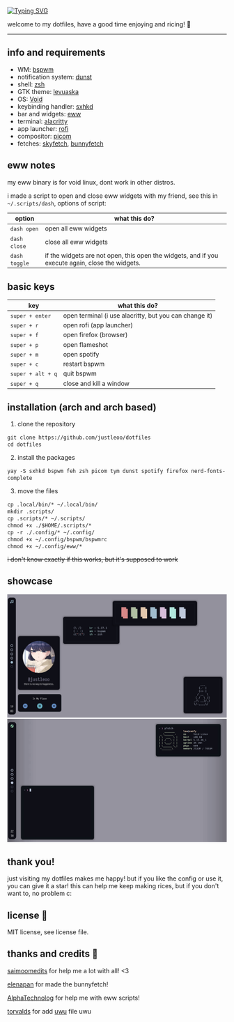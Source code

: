 [![Typing SVG](https://readme-typing-svg.herokuapp.com?size=36&color=10F6F7&lines=~%2Fdotfiles)](https://git.io/typing-svg)

welcome to my dotfiles, have a good time enjoying and ricing! 🌺

<hr>

## info and requirements

- WM: [bspwm](https://github.com/baskerville/bspwm)
- notification system: [dunst](https://github.com/dunst-project/dunst)
- shell: [zsh](https://ohmyz.sh)
- GTK theme: [levuaska](https://github.com/saimoomedits/levuaska/tree/main/.themes/levuaska)
- OS: [Void](https://voidlinux.org)
- keybinding handler: [sxhkd](https://github.com/baskerville/sxhkd)
- bar and widgets: [eww](https://github.com/elkowar/eww)
- terminal: [alacritty](https://github.com/alacritty/alacritty)
- app launcher: [rofi](https://github.com/davatorium/rofi)
- compositor: [picom](https://github.com/yshui/picom)
- fetches: [skyfetch](https://github.com/justleoo/skyfetch), [bunnyfetch](https://github.com/elenapan/dotfiles/blob/master/bin/bunnyfetch)

## eww notes

my eww binary is for void linux, dont work in other distros.

i made a script to open and close eww widgets with my friend, see this in `~/.scripts/dash`, options of script:

  | option      | what this do? |
  | ----------- | ----------- |
  | `dash open` | open all eww widgets |
  | `dash close` | close all eww widgets |
  | `dash toggle`   | if the widgets are not open, this open the widgets, and if you execute again, close the widgets. |

## basic keys

  | key | what this do? |
  | ----------- | ----------- |
  | `super + enter` | open terminal (i use alacritty, but you can change it) |
  | `super + r` | open rofi (app launcher) |
  | `super + f` | open firefox (browser) |
  | `super + p` | open flameshot |
  | `super + m` | open spotify |
  | `super + c` | restart bspwm |
  | `super + alt + q` | quit bspwm |
  | `super + q` | close and kill a window |

## installation (arch and arch based)

1. clone the repository

```
git clone https://github.com/justleoo/dotfiles
cd dotfiles
```

2. install the packages

```
yay -S sxhkd bspwm feh zsh picom tym dunst spotify firefox nerd-fonts-complete
```

3. move the files 

```
cp .local/bin/* ~/.local/bin/
mkdir .scripts/
cp .scripts/* ~/.scripts/ 
chmod +x ./$HOME/.scripts/*
cp -r ./.config/* ~/.config/
chmod +x ~/.config/bspwm/bspwmrc
chmod +x ~/.config/eww/*
```

~~i don't know exactly if this works, but it's supposed to work~~


## showcase 

<img src="showcase/rice.png"/>
<img src="showcase/ricee.png"/>

## thank you!

just visiting my dotfiles makes me happy! but if you like the config or use it, you can give it a star! this can help me keep making rices, but if you don't want to, no problem c:

## license 📜

MIT license, see license file.

## thanks and credits 💙

[saimoomedits](https://github.com/saimoomedits) for help me a lot with all! <3

[elenapan](https://github.com/elenapan) for made the bunnyfetch!

[AlphaTechnolog](https://github.com/AlphaTechnolog) for help me with eww scripts!

[torvalds](https://github.com/torvalds) for add [uwu](https://github.com/justleoo/dotfiles/blob/main/uwu) file uwu
